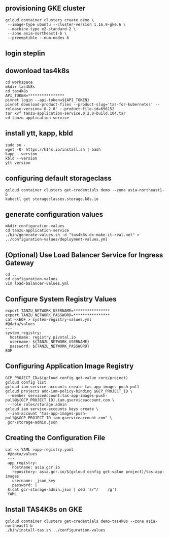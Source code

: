 ## provisioning GKE cluster
```
gcloud container clusters create demo \
 --image-type ubuntu --cluster-version 1.16.9-gke.6 \ 
 --machine-type e2-standard-2 \
 --zone asia-northeast1-b \
 --preemptible --num-nodes 6
```

## login steplin

## dowonload tas4k8s
```
cd workspace
mkdir tas4k8s
cd tas4k8s
API_TOKEN=****************
pivnet login --api-token=${API_TOKEN}
pivnet download-product-files --product-slug='tas-for-kubernetes' --release-version='0.2.0' --product-file-id=696152
tar xvf tanzu-application-service.0.2.0-build.104.tar
cd tanzu-application-service
```

## install ytt, kapp, kbld
```
sudo su -
wget -O- https://k14s.io/install.sh | bash
kapp --version
kbld --version
ytt version
```

## configuring default storageclass 
```
gcloud container clusters get-credentials demo --zone asia-northeast1-b
kubectl get storageclasses.storage.k8s.io
```

## generate configuration values
```
mkdir configuration-values
cd tanzu-application-service
./bin/generate-values.sh -d "tas4k8s.dx-make-it-real.net" > ../configuration-values/deployment-values.yml
```

## (Optional) Use Load Balancer Service for Ingress Gateway
```
cd ..
cd configuration-values
vim load-balancer-values.yml
```

## Configure System Registry Values
```
export TANZU_NETWORK_USERNAME=****************
export TANZU_NETWORK_PASSWORD=****************
cat <<EOF > system-registry-values.yml
#@data/values
---
system_registry:
  hostname: registry.pivotal.io
  username: ${TANZU_NETWORK_USERNAME}
  password: ${TANZU_NETWORK_PASSWORD}
EOF
```

## Configuring Application Image Registry
```
GCP_PROJECT_ID=$(gcloud config get-value core/project)
gcloud config list
gcloud iam service-accounts create tas-app-images-push-pull
gcloud projects add-iam-policy-binding $GCP_PROJECT_ID \
 --member serviceAccount:tas-app-images-push-pull@${GCP_PROJECT_ID}.iam.gserviceaccount.com \
 --role roles/storage.admin
gcloud iam service-accounts keys create \
 --iam-account "tas-app-images-push-pull@$GCP_PROJECT_ID.iam.gserviceaccount.com" \
 gcr-storage-admin.json
```

## Creating the Configuration File
```
cat << YAML >app-registry.yaml
 #@data/values
 ---
 app_registry:
   hostname: asia.gcr.io
   repository: asia.gcr.io/$(gcloud config get-value project)/tas-app-images
   username: _json_key
   password: |
 $(cat gcr-storage-admin.json | sed 's/^/    /g')
 YAML
```

## Install TAS4K8s on GKE
```
gcloud container clusters get-credentials demo-tas4k8s --zone asia-northeast1-b
./bin/install-tas.sh ../configuration-values
```

